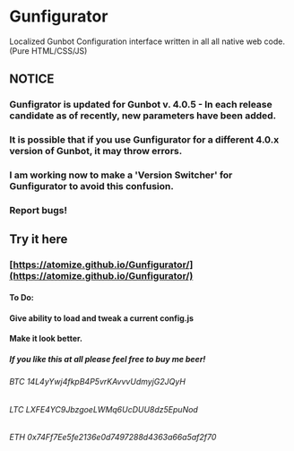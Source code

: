 # Gunfigurator
Localized Gunbot Configuration interface written in all all native web code. (Pure HTML/CSS/JS)

## NOTICE
### Gunfigrator is updated for Gunbot v. 4.0.5 - In each release candidate as of recently, new parameters have been added.
### It is possible that if you use Gunfigurator for a different 4.0.x version of Gunbot, it may throw errors.
### I am working now to make a 'Version Switcher' for Gunfigurator to avoid this confusion.
### Report bugs!

## Try it here

### [https://atomize.github.io/Gunfigurator/](https://atomize.github.io/Gunfigurator/)


#### To Do:
#### Give ability to load and tweak a current config.js
#### Make it look better.

##### If you like this at all please feel free to buy me beer!
###### BTC 14L4yYwj4fkpB4P5vrKAvvvUdmyjG2JQyH
###### LTC LXFE4YC9JbzgoeLWMq6UcDUU8dz5EpuNod
###### ETH 0x74Ff7Ee5fe2136e0d7497288d4363a66a5af2f70

